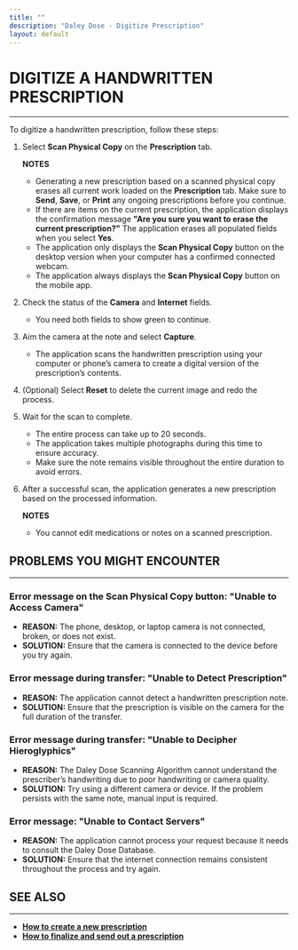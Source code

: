 ```yaml
---
title: ""
description: "Daley Dose - Digitize Prescription"
layout: default
---
```


# **DIGITIZE A HANDWRITTEN PRESCRIPTION**
---

To digitize a handwritten prescription, follow these steps:

1. Select **Scan Physical Copy** on the **Prescription** tab.

   **NOTES**
   - Generating a new prescription based on a scanned physical copy erases all current work loaded on the **Prescription** tab. Make sure to **Send**, **Save**, or **Print** any ongoing prescriptions before you continue.
   - If there are items on the current prescription, the application displays the confirmation message **"Are you sure you want to erase the current prescription?"** The application erases all populated fields when you select **Yes**.
   - The application only displays the **Scan Physical Copy** button on the desktop version when your computer has a confirmed connected webcam.
   - The application always displays the **Scan Physical Copy** button on the mobile app.

2. Check the status of the **Camera** and **Internet** fields.
   - You need both fields to show green to continue.

3. Aim the camera at the note and select **Capture**.
   - The application scans the handwritten prescription using your computer or phone’s camera to create a digital version of the prescription’s contents.

4. (Optional) Select **Reset** to delete the current image and redo the process.

5. Wait for the scan to complete.
   - The entire process can take up to 20 seconds.
   - The application takes multiple photographs during this time to ensure accuracy.
   - Make sure the note remains visible throughout the entire duration to avoid errors.

6. After a successful scan, the application generates a new prescription based on the processed information.

   **NOTES**
   - You cannot edit medications or notes on a scanned prescription.

## **PROBLEMS YOU MIGHT ENCOUNTER**
---

### Error message on the **Scan Physical Copy** button: **"Unable to Access Camera"**
- **REASON:** The phone, desktop, or laptop camera is not connected, broken, or does not exist.
- **SOLUTION:** Ensure that the camera is connected to the device before you try again.

### Error message during transfer: **"Unable to Detect Prescription"**
- **REASON:** The application cannot detect a handwritten prescription note.
- **SOLUTION:** Ensure that the prescription is visible on the camera for the full duration of the transfer.

### Error message during transfer: **"Unable to Decipher Hieroglyphics"**
- **REASON:** The Daley Dose Scanning Algorithm cannot understand the prescriber’s handwriting due to poor handwriting or camera quality.
- **SOLUTION:** Try using a different camera or device. If the problem persists with the same note, manual input is required.

### Error message: **"Unable to Contact Servers"**
- **REASON:** The application cannot process your request because it needs to consult the Daley Dose Database.
- **SOLUTION:** Ensure that the internet connection remains consistent throughout the process and try again.

## **SEE ALSO**
---
- [**How to create a new prescription**](/daleydose/prescription-create-new)  
- [**How to finalize and send out a prescription**](/daleydose/prescription-finalize)
